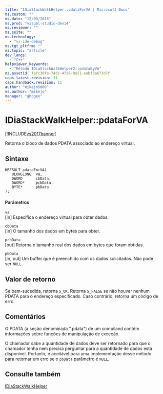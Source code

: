 ```yaml
---
title: "IDiaStackWalkHelper::pdataForVA | Microsoft Docs"
ms.custom: ""
ms.date: "12/03/2016"
ms.prod: "visual-studio-dev14"
ms.reviewer: ""
ms.suite: ""
ms.technology: 
  - "vs-ide-debug"
ms.tgt_pltfrm: ""
ms.topic: "article"
dev_langs: 
  - "C++"
helpviewer_keywords: 
  - "Método IDiaStackWalkHelper2::pdataByVA"
ms.assetid: fafc38fe-74dc-4726-9a51-eebf3a673d7f
caps.latest.revision: 11
caps.handback.revision: 11
author: "mikejo5000"
ms.author: "mikejo"
manager: "ghogen"
---
```

# IDiaStackWalkHelper::pdataForVA
[!INCLUDE[vs2017banner](../../code-quality/includes/vs2017banner.md)]

Retorna o bloco de dados PDATA associado ao endereço virtual.  
  
## Sintaxe  
  
```cpp#  
HRESULT pdataForVA(   
   ULONGLONG  va,  
   DWORD      cbData,  
   DWORD*     pcbData,  
   BYTE*      pbData  
);  
```  
  
#### Parâmetros  
 `va`  
 \[in\] Especifica o endereço virtual para obter dados.  
  
 `cbData`  
 \[in\] O tamanho dos dados em bytes para obter.  
  
 `pcbData`  
 \[out\] Retorna o tamanho real dos dados em bytes que foram obtidas.  
  
 `pbData`  
 \[in, out\] Um buffer que é preenchido com os dados solicitados.  Não pode ser `NULL`.  
  
## Valor de retorno  
 Se bem\-sucedida, retorna `S_OK`.  Retorna `S_FALSE` se não houver nenhum PDATA para o endereço especificado.  Caso contrário, retorna um código de erro.  
  
## Comentários  
 O PDATA \(a seção denominada ".pdata"\) de um compiland contém informações sobre funções de manipulação de exceção.  
  
 O chamador sabe a quantidade de dados deve ser retornado para que o chamador tenha nem precisa perguntar para a quantidade de dados está disponível.  Portanto, é aceitável para uma implementação desse método para retornar um erro se o `pbData` parâmetro é `NULL`.  
  
## Consulte também  
 [IDiaStackWalkHelper](../../debugger/debug-interface-access/idiastackwalkhelper.md)